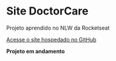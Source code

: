# Site DoctorCare

Projeto aprendido no NLW da Rocketseat

[Acesse o site hospedado no GitHub](https://andrejlima.github.io/Site-DoctoCare/)

**Projeto em andamento**
